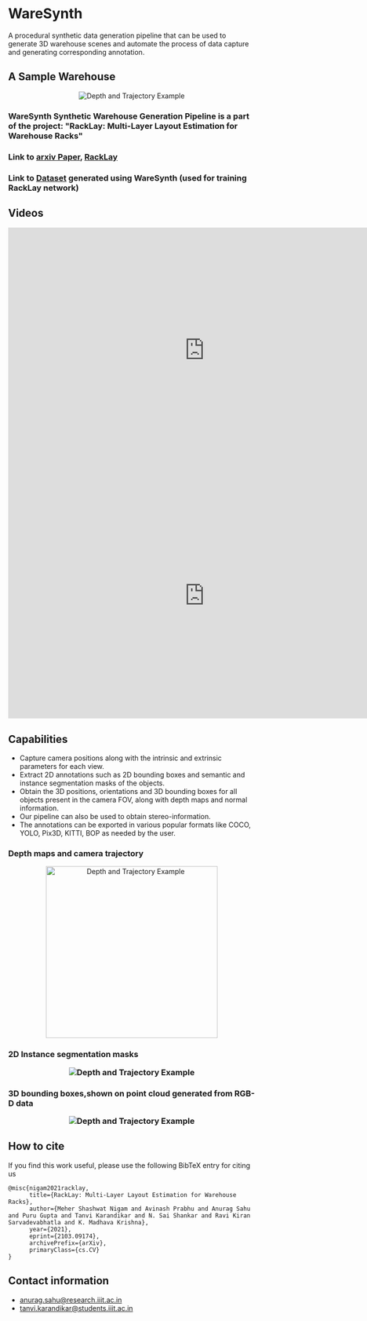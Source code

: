 # WareSynth

 A procedural synthetic  data  generation pipeline  that  can  be  used  to  generate  3D  warehouse  scenes and  automate  the  process  of  data  capture  and  generating corresponding  annotation.

## A Sample Warehouse
<p align="center">
 <img src="./assets/tes.png" alt="Depth and Trajectory Example" > 
</p>

### WareSynth Synthetic Warehouse Generation Pipeline is a part of the project: "RackLay: Multi-Layer Layout Estimation for Warehouse Racks" 
### Link to [arxiv Paper](https://arxiv.org/abs/2103.09174), [RackLay](https://avinash2468.github.io/RackLay/) 
### Link to [Dataset](https://drive.google.com/drive/folders/1-GizhhfVOeyITYK0nIYpoyQPgtgALHvG?usp=sharing) generated using WareSynth (used for training RackLay network)

## Videos 

<embed width="800" height="500" src="https://www.youtube.com/embed/inYH3Hqf-Ek" title="YouTube video player" frameborder="0" allow="accelerometer; autoplay; clipboard-write; encrypted-media; gyroscope; picture-in-picture" allowfullscreen>

<embed width="800" height="500" src="https://www.youtube.com/embed/Gp8cWECqigw" title="YouTube video player" frameborder="0" allow="accelerometer; autoplay; clipboard-write; encrypted-media; gyroscope; picture-in-picture" allowfullscreen>

## Capabilities

- Capture camera positions along with the intrinsic and extrinsic parameters for each view.
- Extract 2D annotations such as 2D bounding boxes and semantic and instance segmentation masks of the objects.  
- Obtain the 3D positions, orientations and 3D bounding boxes for all objects present in the camera FOV, along with depth maps and normal information. 
- Our pipeline can also be used to obtain stereo-information. 
- The annotations can be exported in various popular formats like COCO, YOLO, Pix3D, KITTI, BOP as needed by the user.

<h3> Depth maps and camera trajectory </h3>
<p align="center">
    <img src="./assets/Depth_and_trajectory.png" alt="Depth and Trajectory Example" height="350" > 
</p>

<h3> 2D Instance segmentation masks
<p align="center">
    <img src="./assets/segmentation_maps.png" alt="Depth and Trajectory Example" > 
</p>
 
<h3> 3D bounding boxes,shown on point cloud generated from RGB-D data 
<p align="center">
    <img src="./assets/3D_bounding_boxes_and_point_cloud.png" alt="Depth and Trajectory Example" > 
 </p>
 
 ## How to cite
If you find this work useful, please use the following BibTeX entry for citing us
```
@misc{nigam2021racklay,
      title={RackLay: Multi-Layer Layout Estimation for Warehouse Racks}, 
      author={Meher Shashwat Nigam and Avinash Prabhu and Anurag Sahu and Puru Gupta and Tanvi Karandikar and N. Sai Shankar and Ravi Kiran Sarvadevabhatla and K. Madhava Krishna},
      year={2021},
      eprint={2103.09174},
      archivePrefix={arXiv},
      primaryClass={cs.CV}
}
```

## Contact information
- anurag.sahu@research.iiit.ac.in
- tanvi.karandikar@students.iiit.ac.in
